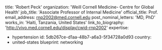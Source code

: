 title: 'Robert Peck'
organization: 'Weill Cornell Medicine- Centre for Global Health'
job_title: 'Associate Professor of Internal Medicine'
official_title: Prof.
email_address: rnp2002@med.cornell.edu
post_nominal_letters: 'MD, PhD'
works_in: 'Haiti, Tanzania, United States'
link_to_biography: 'http://vivo.med.cornell.edu/display/cwid-rnp2002'
expertise:
  - hypertension
id: 5db267ce-d1aa-48b7-a6a3-5f34728a0d93
country:
  - united-states
blueprint: networking
